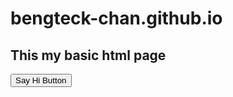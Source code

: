 # bengteck-chan.github.io
## This my basic html page


<script>
function sayhi() {
 alert('say hi');
}
</script>

<button type="button" onClick="sayhi()">Say Hi Button</button>

